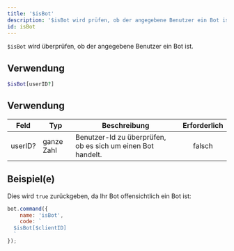 ```yaml
---
title: '$isBot'
description: '$isBot wird prüfen, ob der angegebene Benutzer ein Bot ist.'
id: isBot
---
```


`$isBot` wird überprüfen, ob der angegebene Benutzer ein Bot ist.

## Verwendung

```php
$isBot[userID?]
```

## Verwendung

| Feld    | Typ        | Beschreibung                                                | Erforderlich |
| ------- | ---------- | ----------------------------------------------------------- |:------------:|
| userID? | ganze Zahl | Benutzer-Id zu überprüfen, ob es sich um einen Bot handelt. |    falsch    |

## Beispiel(e)

Dies wird `true` zurückgeben, da Ihr Bot offensichtlich ein Bot ist:

```javascript
bot.command({
    name: 'isBot',
    code: `
  $isBot[$clientID]
  `
});
```
